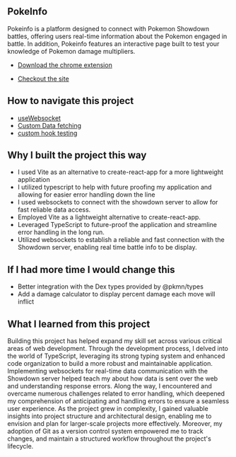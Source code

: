 ## PokeInfo

Pokeinfo is a platform designed to connect with Pokemon Showdown battles, offering users real-time information about the Pokemon engaged in battle.
In addition, Pokeinfo features an interactive page built to test your knowledge of Pokemon damage multipliers.

- [Download the chrome extension](https://chrome.google.com/webstore/detail/pokeinfo-extension/plolbicmjndjpglocmmgnbppgnadmlfb#:~:text=Poke%20info%20is%20a%20chrome,display%20real%20time%20battle%20information.)

- [Checkout the site](https://piacib.github.io/pokeinfo/)

## How to navigate this project

- [useWebsocket](https://github.com/piacib/pokeinfo/blob/main/src/hooks/useWebsSocket/useWebsSocket.ts)
- [Custom Data fetching](https://github.com/piacib/pokeinfo/blob/main/src/hooks/useRandomBattleData/useRandomBattleData.ts)
- [custom hook testing](https://github.com/piacib/pokeinfo/blob/main/src/hooks/useWebsSocket/useWebsocket.test.ts)

## Why I built the project this way

- I used Vite as an alternative to create-react-app for a more lightweight application
- I utilized typescript to help with future proofing my application and allowing for easier error handling down the line
- I used websockets to connect with the showdown server to allow for fast reliable data access.
- Employed Vite as a lightweight alternative to create-react-app.
- Leveraged TypeScript to future-proof the application and streamline error handling in the long run.
- Utilized websockets to establish a reliable and fast connection with the Showdown server, enabling real time battle info to be display.

## If I had more time I would change this

- Better integration with the Dex types provided by @pkmn/types
- Add a damage calculator to display percent damage each move will inflict

## What I learned from this project

Building this project has helped expand my skill set across various critical areas of web development. Through the development process, I delved into the world of TypeScript, leveraging its strong typing system and enhanced code organization to build a more robust and maintainable application. Implementing websockets for real-time data communication with the Showdown server helped teach my about how data is sent over the web and understanding response errors.
Along the way, I encountered and overcame numerous challenges related to error handling, which deepened my comprehension of anticipating and handling errors to ensure a seamless user experience. As the project grew in complexity, I gained valuable insights into project structure and architectural design, enabling me to envision and plan for larger-scale projects more effectively.
Moreover, my adoption of Git as a version control system empowered me to track changes, and maintain a structured workflow throughout the project's lifecycle.
